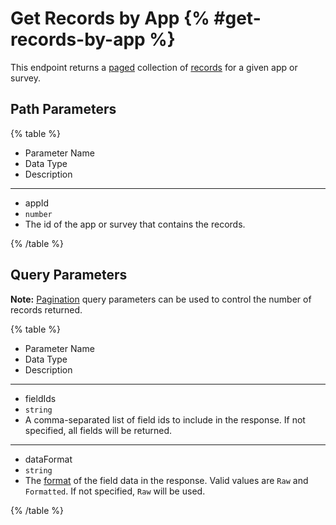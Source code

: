 # Get Records by App {% #get-records-by-app %}

This endpoint returns a [paged](#pagination) collection of [records](#records) for a given app or survey.

## Path Parameters

{% table %}

- Parameter Name
- Data Type
- Description

---

- appId
- `number`
- The id of the app or survey that contains the records.

{% /table %}

## Query Parameters

**Note:** [Pagination](#pagination) query parameters can be used to control the number of records returned.

{% table %}

- Parameter Name
- Data Type
- Description

---

- fieldIds
- `string`
- A comma-separated list of field ids to include in the response. If not specified, all fields will be returned.

---

- dataFormat
- `string`
- The [format](#data-format) of the field data in the response. Valid values are `Raw` and `Formatted`. If not specified, `Raw` will be used.

{% /table %}
